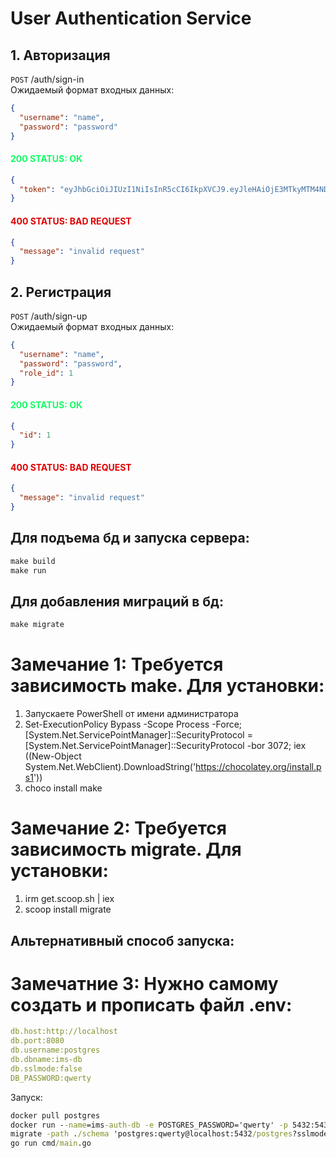 # User Authentication Service

## 1. Авторизация

`POST` /auth/sign-in<br>
Ожидаемый формат входных данных:

```json
{
  "username": "name",
  "password": "password"
}
```

#### <span style="color:#12ff63">200 STATUS: OK
```json
{
  "token": "eyJhbGciOiJIUzI1NiIsInR5cCI6IkpXVCJ9.eyJleHAiOjE3MTkyMTM4NDQsImlhdCI6MTcxOTE3MDY0NCwidXNlcl9pZCI6MH0.XEuiHNUeRF1B9-0GbZoJ-M2UcPQnVuUrhJmsQ0q7gmA"
}
```

#### <span style="color:#df0000">400 STATUS: BAD REQUEST
```json
{
  "message": "invalid request"
}
```

## 2. Регистрация

`POST` /auth/sign-up<br>
Ожидаемый формат входных данных:

```json
{
  "username": "name",
  "password": "password",
  "role_id": 1
}
```

#### <span style="color:#12ff63">200 STATUS: OK
```json
{
  "id": 1
}
```

#### <span style="color:#df0000">400 STATUS: BAD REQUEST
```json
{
  "message": "invalid request"
}
```

## Для подъема бд и запуска сервера:
```cmd
make build
make run
```
## Для добавления миграций в бд: 
```cmd
make migrate
```
# Замечание 1: Требуется зависимость make. Для установки:
1. Запускаете PowerShell от имени администратора
2. Set-ExecutionPolicy Bypass -Scope Process -Force; [System.Net.ServicePointManager]::SecurityProtocol = [System.Net.ServicePointManager]::SecurityProtocol -bor 3072; iex ((New-Object System.Net.WebClient).DownloadString('https://chocolatey.org/install.ps1'))
3. choco install make

# Замечание 2: Требуется зависимость migrate. Для установки:
1. irm get.scoop.sh | iex
2. scoop install migrate

## Альтернативный способ запуска:
# Замечатние 3: Нужно самому создать и прописать файл .env:
```yaml
db.host:http://localhost
db.port:8080
db.username:postgres
db.dbname:ims-db
db.sslmode:false
DB_PASSWORD:qwerty
```
Запуск:
```cmd
docker pull postgres
docker run --name=ims-auth-db -e POSTGRES_PASSWORD='qwerty' -p 5432:5432 --rm postgres
migrate -path ./schema 'postgres:qwerty@localhost:5432/postgres?sslmode=disable' up
go run cmd/main.go
```

